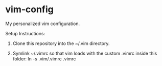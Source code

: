 vim-config
==========

My personalized vim configuration.

Setup Instructions:
1. Clone this repository into the ~/.vim directory.

2. Symlink ~/.vimrc so that vim loads with the custom .vimrc inside
   this folder:
	ln -s .vim/.vimrc .vimrc
